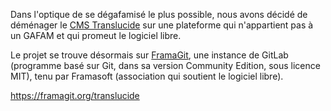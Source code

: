 Dans l'optique de se dégafamisé le plus possible, nous avons décidé de déménager le [CMS Translucide](https://translucide.net) sur une plateforme qui n'appartient pas à un GAFAM et qui promeut le logiciel libre.

Le projet se trouve désormais sur [FramaGit](https://framagit.org/translucide/Translucide), une instance de GitLab (programme basé sur Git, dans sa version Community Edition, sous licence MIT), tenu par Framasoft (association qui soutient le logiciel libre).

https://framagit.org/translucide